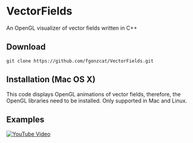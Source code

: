 # VectorFields
An OpenGL visualizer of vector fields written in C++

## Download

```
git clone https://github.com/fgonzcat/VectorFields.git
```

## Installation (Mac OS X)
This code displays OpenGL animations of vector fields, therefore, the OpenGL libraries need to be installed.
Only supported in Mac and Linux.

## Examples

<!--  <img src="https://github.com/fgonzcat/VectorFields/blob/main/example1.png?raw=true" alt="Alt text" width="500">  -->

[![YouTube Video](http://img.youtube.com/vi/YWFrqHmGRz8/0.jpg)](http://www.youtube.com/watch?v=YWFrqHmGRz8 "YouTube Video Title")
